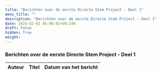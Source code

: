 ```yaml
---
title: "Berichten over de eerste Directe Stem Project - Deel 1"
menu_title: ""
description: "Berichten over de eerste Directe Stem Project - Deel 1"
date: 2024-02-01 06:00:01+00:240
draft: False
hidden: True
weight:
---
```

### Berichten over de eerste Directe Stem Project - Deel 1

**Auteur** | **Titel** | **Datum van het bericht**
---|---|---
